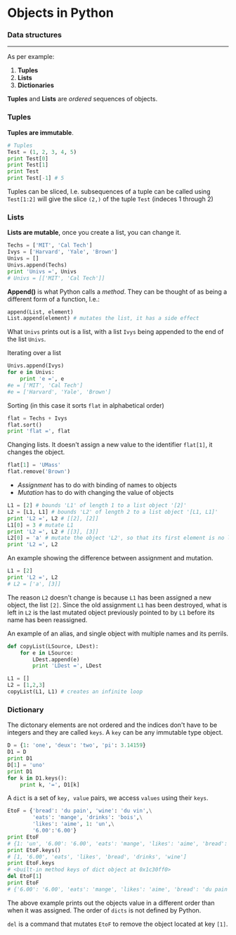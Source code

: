 Objects in Python
=================

### Data structures
_______________

As per example:

1. **Tuples**
2. **Lists**
3. **Dictionaries**

**Tuples** and **Lists** are _ordered_ sequences of objects.

### Tuples

**Tuples are immutable**.

```Python
# Tuples
Test = (1, 2, 3, 4, 5)
print Test[0]
print Test[1]
print Test
print Test[-1] # 5
```

Tuples can be sliced, I.e. subsequences of a tuple can be called using `Test[1:2]` will give the slice `(2,)` of the tuple `Test` (indeces 1 through 2)

### Lists

**Lists are mutable**, once you create a list, you can change it.

```Python
Techs = ['MIT', 'Cal Tech']
Ivys = ['Harvard', 'Yale', 'Brown']
Univs = []
Univs.append(Techs)
print 'Univs =', Univs
# Univs = [['MIT', 'Cal Tech']]
```

**Append()** is what Python calls a *method*. They can be thought of as being a different form of a function, I.e.:

```Python
append(List, element)
List.append(element) # mutates the list, it has a side effect
```

What `Univs` prints out is a list, with a list `Ivys` being appended to the end of the list `Univs`.

Iterating over a list

```Python
Univs.append(Ivys)
for e in Univs:
    print 'e =', e
#e = ['MIT', 'Cal Tech']
#e = ['Harvard', 'Yale', 'Brown']
```

Sorting (in this case it sorts `flat` in alphabetical order)

```Python
flat = Techs + Ivys
flat.sort()
print 'flat =', flat
```

Changing lists. It doesn't assign a new value to the identifier `flat[1]`, it changes the object.

```Python
flat[1] = 'UMass'
flat.remove('Brown')
```

* _Assignment_ has to do with binding of names to objects  
* _Mutation_ has to do with changing the value of objects

```Python
L1 = [2] # bounds 'L1' of length 1 to a list object '[2]'
L2 = [L1, L1] # bounds 'L2' of length 2 to a list object '[L1, L1]'
print 'L2 =', L2 # [[2], [2]]
L1[0] = 3 # mutate L1
print 'L2 =', L2 # [[3], [3]]
L2[0] = 'a' # mutate the object 'L2', so that its first element is no longer 'L1', but the string 'a'
print 'L2 =', L2
```

An example showing the difference between assignment and mutation.

```Python
L1 = [2]
print 'L2 =', L2
# L2 = ['a', [3]]
```

The reason `L2` doesn't change is because `L1` has been assigned a new object, the list `[2]`. Since the old assignment `L1` has been destroyed, what is left in `L2` is the last mutated object previously pointed to by `L1` before its name has been reassigned.

An example of an alias, and single object with multiple names and its perrils.

```Python
def copyList(LSource, LDest):
    for e in LSource:
        LDest.append(e)
        print 'LDest =', LDest

L1 = []
L2 = [1,2,3]
copyList(L1, L1) # creates an infinite loop
```

### Dictionary

The dictonary elements are not ordered and the indices don't have to be integers and they are called `keys`. A `key` can be any immutable type object.

```Python
D = {1: 'one', 'deux': 'two', 'pi': 3.14159}
D1 = D
print D1
D[1] = 'uno'
print D1
for k in D1.keys():
    print k, '=', D1[k]
```

A `dict` is a set of `key, value` pairs, we access `values` using their `keys`.

```Python
EtoF = {'bread': 'du pain', 'wine': 'du vin',\
        'eats': 'mange', 'drinks': 'bois',\
        'likes': 'aime', 1: 'un',\
        '6.00':'6.00'}
print EtoF
# {1: 'un', '6.00': '6.00', 'eats': 'mange', 'likes': 'aime', 'bread': 'du pain', 'drinks': 'bois', 'wine': 'du vin'}
print EtoF.keys()
# [1, '6.00', 'eats', 'likes', 'bread', 'drinks', 'wine']
print EtoF.keys
# <built-in method keys of dict object at 0x1c30ff0>
del EtoF[1]
print EtoF
# {'6.00': '6.00', 'eats': 'mange', 'likes': 'aime', 'bread': 'du pain', 'drinks': 'bois', 'wine': 'du vin'}
```

The above example prints out the objects value in a different order than when it was assigned. The order of `dicts` is not defined by Python.

`del` is a command that mutates `EtoF` to remove the object located at key `[1]`.


